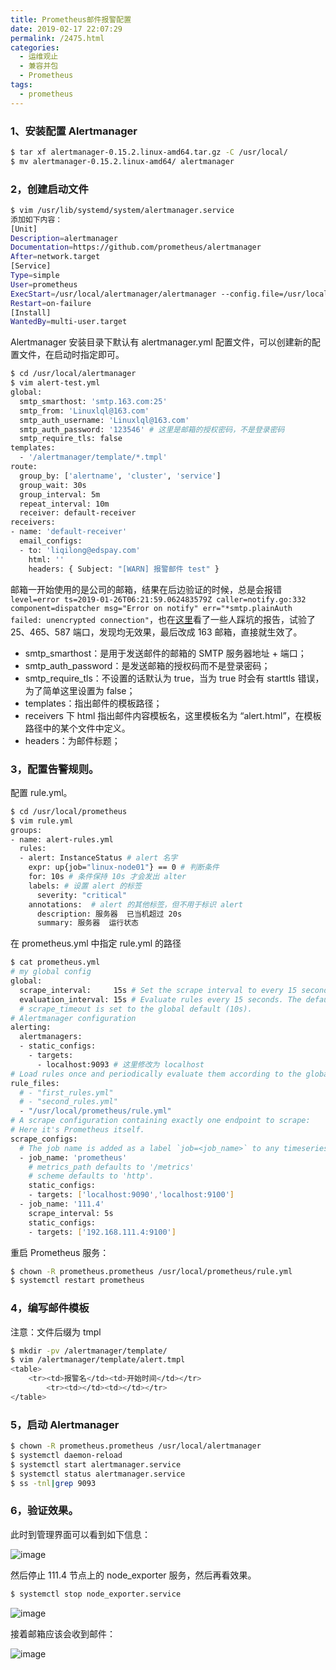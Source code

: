 ```yaml
---
title: Prometheus邮件报警配置
date: 2019-02-17 22:07:29
permalink: /2475.html
categories:
  - 运维观止
  - 兼容并包
  - Prometheus
tags:
  - prometheus
---
```


### 1、安装配置 Alertmanager



```sh
$ tar xf alertmanager-0.15.2.linux-amd64.tar.gz -C /usr/local/
$ mv alertmanager-0.15.2.linux-amd64/ alertmanager
```



### 2，创建启动文件



```sh
$ vim /usr/lib/systemd/system/alertmanager.service 
添加如下内容：
[Unit]
Description=alertmanager
Documentation=https://github.com/prometheus/alertmanager
After=network.target
[Service]
Type=simple
User=prometheus
ExecStart=/usr/local/alertmanager/alertmanager --config.file=/usr/local/alertmanager/alert-test.yml
Restart=on-failure
[Install]
WantedBy=multi-user.target
```



Alertmanager 安装目录下默认有 alertmanager.yml 配置文件，可以创建新的配置文件，在启动时指定即可。



```sh
$ cd /usr/local/alertmanager
$ vim alert-test.yml
global:
  smtp_smarthost: 'smtp.163.com:25'
  smtp_from: 'Linuxlql@163.com'
  smtp_auth_username: 'Linuxlql@163.com'
  smtp_auth_password: '123546' # 这里是邮箱的授权密码，不是登录密码
  smtp_require_tls: false
templates:
  - '/alertmanager/template/*.tmpl'
route:
  group_by: ['alertname', 'cluster', 'service']
  group_wait: 30s
  group_interval: 5m
  repeat_interval: 10m
  receiver: default-receiver
receivers:
- name: 'default-receiver'
  email_configs:
  - to: 'liqilong@edspay.com'
    html: ''
    headers: { Subject: "[WARN] 报警邮件 test" }
```



邮箱一开始使用的是公司的邮箱，结果在后边验证的时候，总是会报错`level=error ts=2019-01-26T06:21:59.062483579Z caller=notify.go:332 component=dispatcher msg="Error on notify" err="*smtp.plainAuth failed: unencrypted connection"`，也在[这里](https://github.com/gjmzj/kubeasz/issues/448)看了一些人踩坑的报告，试验了 25、465、587 端口，发现均无效果，最后改成 163 邮箱，直接就生效了。



- smtp_smarthost：是用于发送邮件的邮箱的 SMTP 服务器地址 + 端口；
- smtp_auth_password：是发送邮箱的授权码而不是登录密码；
- smtp_require_tls：不设置的话默认为 true，当为 true 时会有 starttls 错误，为了简单这里设置为 false；
- templates：指出邮件的模板路径；
- receivers 下 html 指出邮件内容模板名，这里模板名为 “alert.html”，在模板路径中的某个文件中定义。
- headers：为邮件标题；



### 3，配置告警规则。



配置 rule.yml。



```sh
$ cd /usr/local/prometheus
$ vim rule.yml
groups:
- name: alert-rules.yml
  rules:
  - alert: InstanceStatus # alert 名字
    expr: up{job="linux-node01"} == 0 # 判断条件
    for: 10s # 条件保持 10s 才会发出 alter
    labels: # 设置 alert 的标签
      severity: "critical"
    annotations:  # alert 的其他标签，但不用于标识 alert
      description: 服务器  已当机超过 20s
      summary: 服务器  运行状态
```



在 prometheus.yml 中指定 rule.yml 的路径



```sh
$ cat prometheus.yml 
# my global config
global:
  scrape_interval:     15s # Set the scrape interval to every 15 seconds. Default is every 1 minute.
  evaluation_interval: 15s # Evaluate rules every 15 seconds. The default is every 1 minute.
  # scrape_timeout is set to the global default (10s).
# Alertmanager configuration
alerting:
  alertmanagers:
  - static_configs:
    - targets:
      - localhost:9093 # 这里修改为 localhost
# Load rules once and periodically evaluate them according to the global 'evaluation_interval'.
rule_files:
  # - "first_rules.yml"
  # - "second_rules.yml"
  - "/usr/local/prometheus/rule.yml"
# A scrape configuration containing exactly one endpoint to scrape:
# Here it's Prometheus itself.
scrape_configs:
  # The job name is added as a label `job=<job_name>` to any timeseries scraped from this config.
  - job_name: 'prometheus'
    # metrics_path defaults to '/metrics'
    # scheme defaults to 'http'.
    static_configs:
    - targets: ['localhost:9090','localhost:9100']
  - job_name: '111.4'
    scrape_interval: 5s
    static_configs:
    - targets: ['192.168.111.4:9100']
```



重启 Prometheus 服务：



```sh
$ chown -R prometheus.prometheus /usr/local/prometheus/rule.yml
$ systemctl restart prometheus
```



### 4，编写邮件模板



注意：文件后缀为 tmpl



```sh
$ mkdir -pv /alertmanager/template/
$ vim /alertmanager/template/alert.tmpl
<table>
    <tr><td>报警名</td><td>开始时间</td></tr>
        <tr><td></td><td></td></tr>
</table>
```



### 5，启动 Alertmanager



```sh
$ chown -R prometheus.prometheus /usr/local/alertmanager
$ systemctl daemon-reload
$ systemctl start alertmanager.service
$ systemctl status alertmanager.service
$ ss -tnl|grep 9093
```



### 6，验证效果。



此时到管理界面可以看到如下信息：





![image](https://tva1.sinaimg.cn/large/008k1Yt0ly1gryc6s0zlij30zv0i548o.jpg)





然后停止 111.4 节点上的 node_exporter 服务，然后再看效果。



```sh
$ systemctl stop node_exporter.service
```





![image](https://tva4.sinaimg.cn/large/008k1Yt0ly1gryc6xzxghj30zy0kyqfd.jpg)





接着邮箱应该会收到邮件：





![image](https://tvax3.sinaimg.cn/large/008k1Yt0ly1gryc73x6ysj30kr0c079t.jpg)

